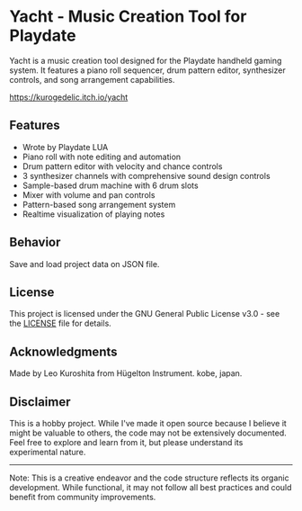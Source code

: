 # Yacht - Music Creation Tool for Playdate

Yacht is a music creation tool designed for the Playdate handheld gaming system. It features a piano roll sequencer, drum pattern editor, synthesizer controls, and song arrangement capabilities.

https://kurogedelic.itch.io/yacht

## Features

- Wrote by Playdate LUA
- Piano roll with note editing and automation
- Drum pattern editor with velocity and chance controls
- 3 synthesizer channels with comprehensive sound design controls
- Sample-based drum machine with 6 drum slots
- Mixer with volume and pan controls
- Pattern-based song arrangement system
- Realtime visualization of playing notes

## Behavior

Save and load project data on JSON file.

## License

This project is licensed under the GNU General Public License v3.0 - see the [LICENSE](LICENSE) file for details.

## Acknowledgments

Made by Leo Kuroshita from Hügelton Instrument. kobe, japan.

## Disclaimer

This is a hobby project. While I've made it open source because I believe it might be valuable to others, the code may not be extensively documented. Feel free to explore and learn from it, but please understand its experimental nature.

---

Note: This is a creative endeavor and the code structure reflects its organic development. While functional, it may not follow all best practices and could benefit from community improvements.
